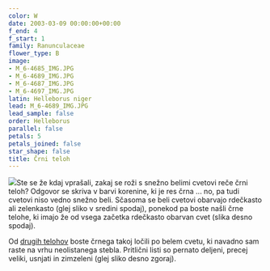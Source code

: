 ```yaml
---
color: W
date: 2003-03-09 00:00:00+00:00
f_end: 4
f_start: 1
family: Ranunculaceae
flower_type: B
image:
- M_6-4685_IMG.JPG
- M_6-4689_IMG.JPG
- M_6-4687_IMG.JPG
- M_6-4697_IMG.JPG
latin: Helleborus niger
lead: M_6-4689_IMG.JPG
lead_sample: false
order: Helleborus
parallel: false
petals: 5
petals_joined: false
star_shape: false
title: Črni teloh
---
```

![](../../images/flowers)Ste se že kdaj vprašali, zakaj se roži s snežno belimi cvetovi reče črni teloh? Odgovor se skriva v barvi korenine, ki je res črna \... no, pa tudi cvetovi niso vedno snežno beli. Sčasoma se beli cvetovi obarvajo rdečkasto ali zelenkasto (glej sliko v sredini spodaj), ponekod pa boste našli črne telohe, ki imajo že od vsega začetka rdečkasto obarvan cvet (slika desno spodaj).

Od [drugih telohov](../genus/helleborus/) boste črnega takoj ločili po belem cvetu, ki navadno sam raste na vrhu neolistanega stebla. Pritlični listi so pernato deljeni, precej veliki, usnjati in zimzeleni (glej sliko desno zgoraj).
